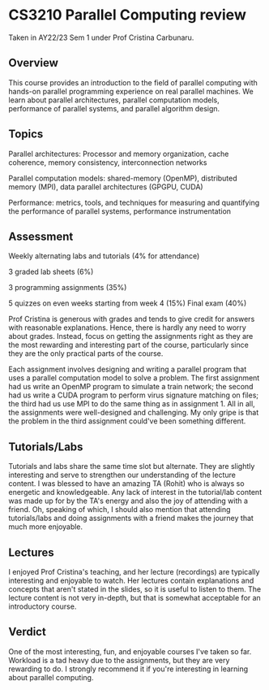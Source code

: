 # CS3210 Parallel Computing review

Taken in AY22/23 Sem 1 under Prof Cristina Carbunaru.

## Overview
This course provides an introduction to the field of parallel computing with hands-on parallel programming experience on real parallel machines. We learn about parallel architectures, parallel computation models, performance of parallel systems, and parallel algorithm design.

## Topics
Parallel architectures: Processor and memory organization, cache coherence, memory consistency, interconnection networks

Parallel computation models: shared-memory (OpenMP), distributed memory (MPI), data parallel architectures (GPGPU, CUDA)

Performance: metrics, tools, and techniques for measuring and quantifying the performance of parallel systems, performance instrumentation

## Assessment
Weekly alternating labs and tutorials (4% for attendance)

3 graded lab sheets (6%)

3 programming assignments (35%)

5 quizzes on even weeks starting from week 4 (15%)
Final exam (40%)

Prof Cristina is generous with grades and tends to give credit for answers with reasonable explanations. Hence, there is hardly any need to worry about grades. Instead, focus on getting the assignments right as they are the most rewarding and interesting part of the course, particularly since they are the only practical parts of the course.

Each assignment involves designing and writing a parallel program that uses a parallel computation model to solve a problem. The first assignment had us write an OpenMP program to simulate a train network; the second had us write a CUDA program to perform virus signature matching on files; the third had us use MPI to do the same thing as in assignment 1. All in all, the assignments were well-designed and challenging. My only gripe is that the problem in the third assignment could've been something different.

## Tutorials/Labs
Tutorials and labs share the same time slot but alternate. They are slightly interesting and serve to strengthen our understanding of the lecture content. I was blessed to have an amazing TA (Rohit) who is always so energetic and knowledgeable. Any lack of interest in the tutorial/lab content was made up for by the TA's energy and also the joy of attending with a friend. Oh, speaking of which, I should also mention that attending tutorials/labs and doing assignments with a friend makes the journey that much more enjoyable.

## Lectures
I enjoyed Prof Cristina's teaching, and her lecture (recordings) are typically interesting and enjoyable to watch. Her lectures contain explanations and concepts that aren't stated in the slides, so it is useful to listen to them. The lecture content is not very in-depth, but that is somewhat acceptable for an introductory course.

## Verdict
One of the most interesting, fun, and enjoyable courses I've taken so far. Workload is a tad heavy due to the assignments, but they are very rewarding to do. I strongly recommend it if you're interesting in learning about parallel computing.
